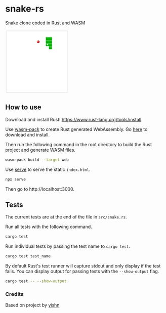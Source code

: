 # snake-rs
Snake clone coded in Rust and WASM

<img src="gameplay_1.png" alt="gameplay" width="200"/>

## How to use

Download and install Rust!
https://www.rust-lang.org/tools/install

Use [wasm-pack](https://github.com/rustwasm/wasm-pack) to create Rust generated WebAssembly. Go [here](https://rustwasm.github.io/wasm-pack/installer/) to download and install.

Then run the following command in the root directory to build the Rust project and generate WASM files.
```bash
wasm-pack build --target web
```

Use [serve](https://github.com/vercel/serve) to serve the static `index.html`.
```bash
npx serve
```

Then go to http://localhost:3000.

## Tests
The current tests are at the end of the file in `src/snake.rs`.

Run all tests with the following command.
```bash
cargo test
```

Run individual tests by passing the test name to `cargo test`.
```bash
cargo test test_name
```

By default Rust's test runner will capture stdout and only display if the test fails. You can display output for passing tests with the `--show-output` flag.
```bash
cargo test -- --show-output
```

### Credits
Based on project by [yishn](https://github.com/yishn)
